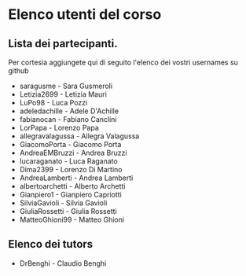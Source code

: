 # Elenco utenti del corso

## Lista dei partecipanti.

Per cortesia aggiungete qui di seguito l'elenco dei vostri usernames su github

- saragusme - Sara Gusmeroli
- Letizia2699 - Letizia Mauri
- LuPo98 - Luca Pozzi
- adeledachille - Adele D'Achille
- fabianocan - Fabiano Canclini
- LorPapa - Lorenzo Papa
- allegravalagussa - Allegra Valagussa
- GiacomoPorta - Giacomo Porta
- AndreaEMBruzzi - Andrea Bruzzi
- lucaraganato - Luca Raganato
- Dima2399 - Lorenzo Di Martino
- AndreaLamberti - Andrea Lamberti
- albertoarchetti - Alberto Archetti
- Gianpiero1 - Gianpiero Capriotti
- SilviaGavioli - Silvia Gavioli
- GiuliaRossetti - Giulia Rossetti
- MatteoGhioni99 - Matteo Ghioni

## Elenco dei tutors

- DrBenghi - Claudio Benghi
